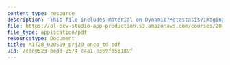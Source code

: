 ```yaml
---
content_type: resource
description: 'This file includes material on Dynamic?Metastasis?Imaging. '
file: https://ol-ocw-studio-app-production.s3.amazonaws.com/courses/20-020-introduction-to-biological-engineering-design-spring-2009/7cdd0523bedd2574c4a1e369fb501d9f_MIT20_020S09_prj20_onco_td.pdf
file_type: application/pdf
resourcetype: Document
title: MIT20_020S09_prj20_onco_td.pdf
uid: 7cdd0523-bedd-2574-c4a1-e369fb501d9f
---
```

